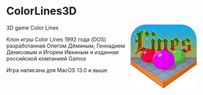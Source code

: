 # ColorLines3D
<img align="right" width=175 src="MacOS-ColorLines/Assets.xcassets/AppIcon.appiconset/512x512CL-2.png" />
3D game Color Lines

Клон игры Color Lines 1992 года (DOS) разработанная Олегом Дёминым, Геннадием Денисовым и Игорем Ивкиным и изданная российской компанией Gamos

Игра написана для MacOS 13.0 и выше
